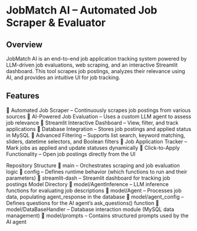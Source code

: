 # JobMatch AI – Automated Job Scraper & Evaluator
## Overview
JobMatch AI is an end-to-end job application tracking system powered by LLM-driven job evaluations, web scraping, and an interactive Streamlit dashboard.
This tool scrapes job postings, analyzes their relevance using AI, and provides an intuitive UI for job tracking.
## Features
🔹 Automated Job Scraper – Continuously scrapes job postings from various sources
🔹 AI-Powered Job Evaluation – Uses a custom LLM agent to assess job relevance
🔹 Streamlit Interactive Dashboard – View, filter, and track applications
🔹 Database Integration – Stores job postings and applied status in MySQL
🔹 Advanced Filtering – Supports list search, keyword matching, sliders, datetime selectors, and Boolean filters
🔹 Job Application Tracker – Mark jobs as applied and update statuses dynamically
🔹 Click-to-Apply Functionality – Open job postings directly from the UI

Repository Structure
📂 main – Orchestrates scraping and job evaluation logic
📂 config – Defines runtime behavior (which functions to run and their parameters)
📂 streamlit-dash – Streamlit dashboard for tracking job postings
Model Directory
📂 model/AgentInference – LLM inference functions for evaluating job descriptions
📂 model/Agent – Processes job data, populating agent_response in the database
📂 model/agent_config – Defines questions for the AI agent’s ask_questions() function
📂 model/DataBaseHandler – Database interaction module (MySQL data management)
📂 model/prompts – Contains structured prompts used by the AI agent

